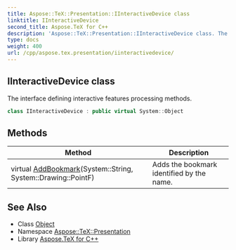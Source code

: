 ```yaml
---
title: Aspose::TeX::Presentation::IInteractiveDevice class
linktitle: IInteractiveDevice
second_title: Aspose.TeX for C++
description: 'Aspose::TeX::Presentation::IInteractiveDevice class. The interface defining interactive features processing methods in C++.'
type: docs
weight: 400
url: /cpp/aspose.tex.presentation/iinteractivedevice/
---
```

## IInteractiveDevice class


The interface defining interactive features processing methods.

```cpp
class IInteractiveDevice : public virtual System::Object
```

## Methods

| Method | Description |
| --- | --- |
| virtual [AddBookmark](./addbookmark/)(System::String, System::Drawing::PointF) | Adds the bookmark identified by the name. |
## See Also

* Class [Object](../../system/object/)
* Namespace [Aspose::TeX::Presentation](../)
* Library [Aspose.TeX for C++](../../)
